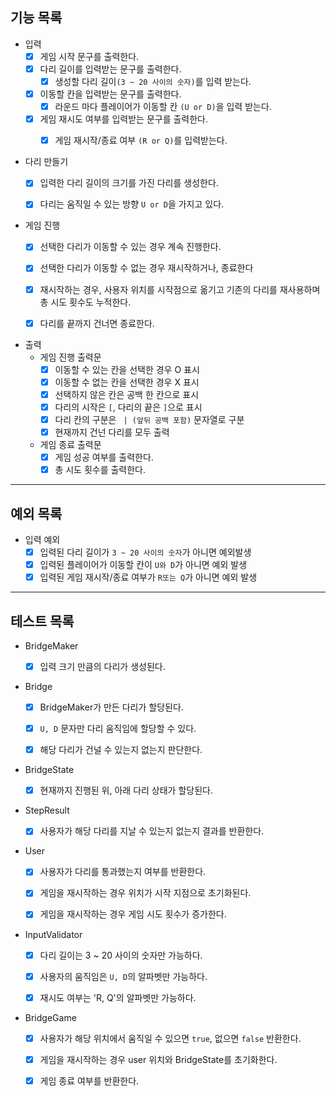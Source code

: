## 기능 목록

* 입력
    * [x] 게임 시작 문구를 출력한다.
    * [x] 다리 길이를 입력받는 문구를 출력한다.
        * [x] 생성할 다리 길이`(3 ~ 20 사이의 숫자)`를 입력 받는다.
    * [x] 이동할 칸을 입력받는 문구를 출력한다.
        * [x] 라운드 마다 플레이어가 이동할 칸 `(U or D)`을 입력 받는다.
    * [x] 게임 재시도 여부를 입력받는 문구를 출력한다.
        * [x] 게임 재시작/종료 여부 `(R or Q)`를 입력받는다.


* 다리 만들기
    * [x] 입력한 다리 길이의 크기를 가진 다리를 생성한다.
    * [x] 다리는 움직일 수 있는 방향 `U or D`을 가지고 있다.


* 게임 진행
    * [x] 선택한 다리가 이동할 수 있는 경우 계속 진행한다.
    * [x] 선택한 다리가 이동할 수 없는 경우 재시작하거나, 종료한다
    * [x] 재시작하는 경우, 사용자 위치를 시작점으로 옮기고 기존의 다리를 재사용하며 총 시도 횟수도 누적한다.
    * [x] 다리를 끝까지 건너면 종료한다.


* 출력
    * 게임 진행 출력문
        * [x] 이동할 수 있는 칸을 선택한 경우 O 표시
        * [x] 이동할 수 없는 칸을 선택한 경우 X 표시
        * [x] 선택하지 않은 칸은 공백 한 칸으로 표시
        * [x] 다리의 시작은 `[`, 다리의 끝은 `]`으로 표시
        * [x] 다리 칸의 구분은 ` | (앞뒤 공백 포함)` 문자열로 구분
        * [x] 현재까지 건넌 다리를 모두 출력

    * 게임 종료 출력문
        * [x] 게임 성공 여부를 출력한다.
        * [x] 총 시도 횟수를 출력한다.

---

## 예외 목록

* 입력 예외
    * [x] 입력된 다리 길이가 `3 ~ 20 사이의 숫자`가 아니면 예외발생
    * [x] 입력된 플레이어가 이동할 칸이 `U와 D`가 아니면 예외 발생
    * [x] 입력된 게임 재시작/종료 여부가 `R또는 Q`가 아니면 예외 발생

---

## 테스트 목록

* BridgeMaker
    * [x] 입력 크기 만큼의 다리가 생성된다.


* Bridge
    * [x] BridgeMaker가 만든 다리가 할당된다.
    * [x] `U, D` 문자만 다리 움직임에 할당할 수 있다.
    * [x] 해당 다리가 건널 수 있는지 없는지 판단한다.


* BridgeState
    * [x] 현재까지 진행된 위, 아래 다리 상태가 할당된다.


* StepResult
    * [x] 사용자가 해당 다리를 지날 수 있는지 없는지 결과를 반환한다.


* User
    * [x] 사용자가 다리를 통과했는지 여부를 반환한다.
    * [x] 게임을 재시작하는 경우 위치가 시작 지점으로 초기화된다.
    * [x] 게임을 재시작하는 경우 게임 시도 횟수가 증가한다.


* InputValidator
    * [x] 다리 길이는 3 ~ 20 사이의 숫자만 가능하다.
    * [x] 사용자의 움직임은 `U, D`의 알파벳만 가능하다.
    * [x] 재시도 여부는 'R, Q'의 알파벳만 가능하다.


* BridgeGame
    * [x] 사용자가 해당 위치에서 움직일 수 있으면 `true`, 없으면 `false` 반환한다.
    * [x] 게임을 재시작하는 경우 user 위치와 BridgeState를 초기화한다.
    * [x] 게임 종료 여부를 반환한다.















